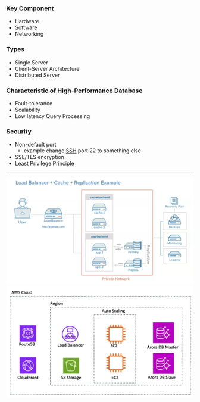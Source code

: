 ### Key Component
- Hardware
- Software 
- Networking

### Types
- Single Server
- Client-Server Architecture
- Distributed Server

### Characteristic of High-Performance Database
- Fault-tolerance
- Scalability
- Low latency Query Processing

### Security
- Non-default port
	- example change [SSH](SSH.md) port 22 to something else 
- SSL/TLS encryption
- Least Privilege Principle


---
![../images/Pasted image 20241230143013.png](../images/Pasted%20image%2020241230143013.png)
![../images/Pasted image 20241230143039.png](../images/Pasted%20image%2020241230143039.png)
